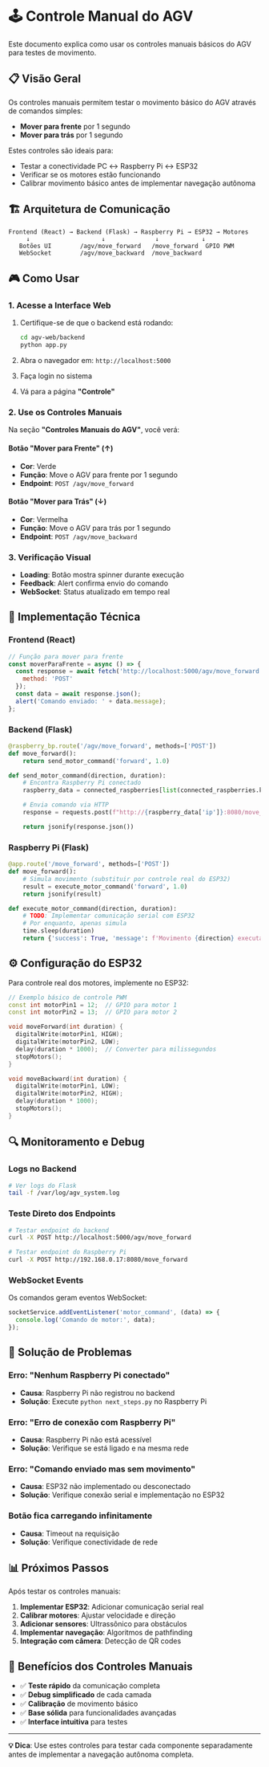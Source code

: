 # 🕹️ Controle Manual do AGV

Este documento explica como usar os controles manuais básicos do AGV para testes de movimento.

## 📋 Visão Geral

Os controles manuais permitem testar o movimento básico do AGV através de comandos simples:
- **Mover para frente** por 1 segundo
- **Mover para trás** por 1 segundo

Estes controles são ideais para:
- Testar a conectividade PC ↔ Raspberry Pi ↔ ESP32
- Verificar se os motores estão funcionando
- Calibrar movimento básico antes de implementar navegação autônoma

## 🏗️ Arquitetura de Comunicação

```
Frontend (React) → Backend (Flask) → Raspberry Pi → ESP32 → Motores
     ↓                    ↓              ↓            ↓
   Botões UI        /agv/move_forward   /move_forward  GPIO PWM
   WebSocket        /agv/move_backward  /move_backward
```

## 🎮 Como Usar

### 1. Acesse a Interface Web

1. Certifique-se de que o backend está rodando:
   ```bash
   cd agv-web/backend
   python app.py
   ```

2. Abra o navegador em: `http://localhost:5000`

3. Faça login no sistema

4. Vá para a página **"Controle"**

### 2. Use os Controles Manuais

Na seção **"Controles Manuais do AGV"**, você verá:

#### Botão "Mover para Frente" (↑)
- **Cor**: Verde
- **Função**: Move o AGV para frente por 1 segundo
- **Endpoint**: `POST /agv/move_forward`

#### Botão "Mover para Trás" (↓)
- **Cor**: Vermelha
- **Função**: Move o AGV para trás por 1 segundo
- **Endpoint**: `POST /agv/move_backward`

### 3. Verificação Visual

- **Loading**: Botão mostra spinner durante execução
- **Feedback**: Alert confirma envio do comando
- **WebSocket**: Status atualizado em tempo real

## 🔧 Implementação Técnica

### Frontend (React)

```javascript
// Função para mover para frente
const moverParaFrente = async () => {
  const response = await fetch('http://localhost:5000/agv/move_forward', {
    method: 'POST'
  });
  const data = await response.json();
  alert('Comando enviado: ' + data.message);
};
```

### Backend (Flask)

```python
@raspberry_bp.route('/agv/move_forward', methods=['POST'])
def move_forward():
    return send_motor_command('forward', 1.0)

def send_motor_command(direction, duration):
    # Encontra Raspberry Pi conectado
    raspberry_data = connected_raspberries[list(connected_raspberries.keys())[0]]

    # Envia comando via HTTP
    response = requests.post(f"http://{raspberry_data['ip']}:8080/move_forward")

    return jsonify(response.json())
```

### Raspberry Pi (Flask)

```python
@app.route('/move_forward', methods=['POST'])
def move_forward():
    # Simula movimento (substituir por controle real do ESP32)
    result = execute_motor_command('forward', 1.0)
    return jsonify(result)

def execute_motor_command(direction, duration):
    # TODO: Implementar comunicação serial com ESP32
    # Por enquanto, apenas simula
    time.sleep(duration)
    return {'success': True, 'message': f'Movimento {direction} executado'}
```

## ⚙️ Configuração do ESP32

Para controle real dos motores, implemente no ESP32:

```cpp
// Exemplo básico de controle PWM
const int motorPin1 = 12;  // GPIO para motor 1
const int motorPin2 = 13;  // GPIO para motor 2

void moveForward(int duration) {
  digitalWrite(motorPin1, HIGH);
  digitalWrite(motorPin2, LOW);
  delay(duration * 1000);  // Converter para milissegundos
  stopMotors();
}

void moveBackward(int duration) {
  digitalWrite(motorPin1, LOW);
  digitalWrite(motorPin2, HIGH);
  delay(duration * 1000);
  stopMotors();
}
```

## 🔍 Monitoramento e Debug

### Logs no Backend
```bash
# Ver logs do Flask
tail -f /var/log/agv_system.log
```

### Teste Direto dos Endpoints
```bash
# Testar endpoint do backend
curl -X POST http://localhost:5000/agv/move_forward

# Testar endpoint do Raspberry Pi
curl -X POST http://192.168.0.17:8080/move_forward
```

### WebSocket Events
Os comandos geram eventos WebSocket:
```javascript
socketService.addEventListener('motor_command', (data) => {
  console.log('Comando de motor:', data);
});
```

## 🚨 Solução de Problemas

### Erro: "Nenhum Raspberry Pi conectado"
- **Causa**: Raspberry Pi não registrou no backend
- **Solução**: Execute `python next_steps.py` no Raspberry Pi

### Erro: "Erro de conexão com Raspberry Pi"
- **Causa**: Raspberry Pi não está acessível
- **Solução**: Verifique se está ligado e na mesma rede

### Erro: "Comando enviado mas sem movimento"
- **Causa**: ESP32 não implementado ou desconectado
- **Solução**: Verifique conexão serial e implementação no ESP32

### Botão fica carregando infinitamente
- **Causa**: Timeout na requisição
- **Solução**: Verifique conectividade de rede

## 📊 Próximos Passos

Após testar os controles manuais:

1. **Implementar ESP32**: Adicionar comunicação serial real
2. **Calibrar motores**: Ajustar velocidade e direção
3. **Adicionar sensores**: Ultrassônico para obstáculos
4. **Implementar navegação**: Algoritmos de pathfinding
5. **Integração com câmera**: Detecção de QR codes

## 🎯 Benefícios dos Controles Manuais

- ✅ **Teste rápido** da comunicação completa
- ✅ **Debug simplificado** de cada camada
- ✅ **Calibração** de movimento básico
- ✅ **Base sólida** para funcionalidades avançadas
- ✅ **Interface intuitiva** para testes

---

**💡 Dica**: Use estes controles para testar cada componente separadamente antes de implementar a navegação autônoma completa.
